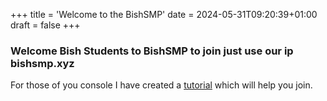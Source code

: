 +++
title = 'Welcome to the BishSMP'
date = 2024-05-31T09:20:39+01:00
draft = false
+++

### Welcome Bish Students to BishSMP to join just use our ip bishsmp.xyz

For those of you console I have created a [tutorial](https://bishsmp.xyz/posts/Console-Tutorial/) which will help you join.